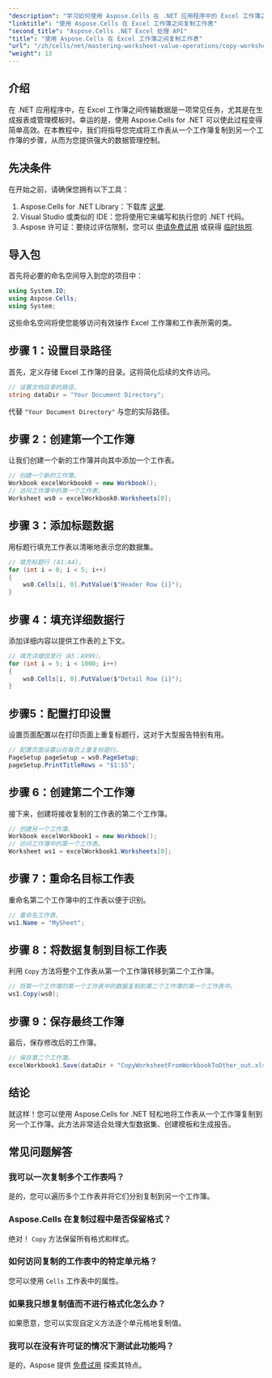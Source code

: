 ```yaml
---
"description": "学习如何使用 Aspose.Cells 在 .NET 应用程序中的 Excel 工作簿之间无缝传输数据。本教程将指导您完成复制工作表的每个步骤。"
"linktitle": "使用 Aspose.Cells 在 Excel 工作簿之间复制工作表"
"second_title": "Aspose.Cells .NET Excel 处理 API"
"title": "使用 Aspose.Cells 在 Excel 工作簿之间复制工作表"
"url": "/zh/cells/net/mastering-worksheet-value-operations/copy-worksheet-between-workbooks/"
"weight": 13
---
```


## 介绍

在 .NET 应用程序中，在 Excel 工作簿之间传输数据是一项常见任务，尤其是在生成报表或管理模板时。幸运的是，使用 Aspose.Cells for .NET 可以使此过程变得简单高效。在本教程中，我们将指导您完成将工作表从一个工作簿复制到另一个工作簿的步骤，从而为您提供强大的数据管理控制。

## 先决条件

在开始之前，请确保您拥有以下工具：

1. Aspose.Cells for .NET Library：下载库 [这里](https://releases。aspose.com/cells/net/).
2. Visual Studio 或类似的 IDE：您将使用它来编写和执行您的 .NET 代码。
3. Aspose 许可证：要绕过评估限制，您可以 [申请免费试用](https://releases.aspose.com/) 或获得 [临时执照](https://purchase。aspose.com/temporary-license/).

## 导入包

首先将必要的命名空间导入到您的项目中：

```csharp
using System.IO;
using Aspose.Cells;
using System;
```

这些命名空间将使您能够访问有效操作 Excel 工作簿和工作表所需的类。

## 步骤 1：设置目录路径

首先，定义存储 Excel 工作簿的目录。这将简化后续的文件访问。

```csharp
// 设置文档目录的路径。
string dataDir = "Your Document Directory";
```
代替 `"Your Document Directory"` 与您的实际路径。

## 步骤 2：创建第一个工作簿

让我们创建一个新的工作簿并向其中添加一个工作表。

```csharp
// 创建一个新的工作簿。
Workbook excelWorkbook0 = new Workbook();
// 访问工作簿中的第一个工作表。
Worksheet ws0 = excelWorkbook0.Worksheets[0];
```

## 步骤 3：添加标题数据

用标题行填充工作表以清晰地表示您的数据集。

```csharp
// 填充标题行 (A1:A4)。
for (int i = 0; i < 5; i++)
{
    ws0.Cells[i, 0].PutValue($"Header Row {i}");
}
```

## 步骤 4：填充详细数据行

添加详细内容以提供工作表的上下文。

```csharp
// 填充详细信息行（A5：A999）。
for (int i = 5; i < 1000; i++)
{
    ws0.Cells[i, 0].PutValue($"Detail Row {i}");
}
```

## 步骤5：配置打印设置

设置页面配置以在打印页面上重复标题行，这对于大型报告特别有用。

```csharp
// 配置页面设置以在每页上重复标题行。
PageSetup pageSetup = ws0.PageSetup;
pageSetup.PrintTitleRows = "$1:$5";
```

## 步骤 6：创建第二个工作簿

接下来，创建将接收复制的工作表的第二个工作簿。

```csharp
// 创建另一个工作簿。
Workbook excelWorkbook1 = new Workbook();
// 访问工作簿中的第一个工作表。
Worksheet ws1 = excelWorkbook1.Worksheets[0];
```

## 步骤 7：重命名目标工作表

重命名第二个工作簿中的工作表以便于识别。

```csharp
// 重命名工作表。
ws1.Name = "MySheet";
```

## 步骤 8：将数据复制到目标工作表

利用 `Copy` 方法将整个工作表从第一个工作簿转移到第二个工作簿。

```csharp
// 将第一个工作簿的第一个工作表中的数据复制到第二个工作簿的第一个工作表中。
ws1.Copy(ws0);
```

## 步骤 9：保存最终工作簿

最后，保存修改后的工作簿。

```csharp
// 保存第二个工作簿。
excelWorkbook1.Save(dataDir + "CopyWorksheetFromWorkbookToOther_out.xls");
```

## 结论

就这样！您可以使用 Aspose.Cells for .NET 轻松地将工作表从一个工作簿复制到另一个工作簿。此方法非常适合处理大型数据集、创建模板和生成报告。 

## 常见问题解答

### 我可以一次复制多个工作表吗？  
是的，您可以遍历多个工作表并将它们分别复制到另一个工作簿。

### Aspose.Cells 在复制过程中是否保留格式？  
绝对！ `Copy` 方法保留所有格式和样式。

### 如何访问复制的工作表中的特定单元格？  
您可以使用 `Cells` 工作表中的属性。

### 如果我只想复制值而不进行格式化怎么办？  
如果愿意，您可以实现自定义方法逐个单元格地复制值。

### 我可以在没有许可证的情况下测试此功能吗？  
是的，Aspose 提供 [免费试用](https://releases.aspose.com/) 探索其特点。